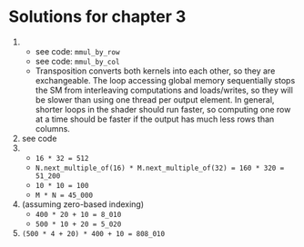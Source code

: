 # Solutions for chapter 3

1.
    - see code: `mmul_by_row`
    - see code: `mmul_by_col`
    - Transposition converts both kernels into each other, so they are exchangeable.
      The loop accessing global memory sequentially stops the SM from interleaving computations and loads/writes, so they will be slower than using one thread per output element.
      In general, shorter loops in the shader should run faster, so computing one row at a time should be faster if the output has much less rows than columns.
2. see code
3.
    - `16 * 32 = 512`
    - `N.next_multiple_of(16) * M.next_multiple_of(32) = 160 * 320 = 51_200`
    - `10 * 10 = 100`
    - `M * N = 45_000`
4. (assuming zero-based indexing)
    - `400 * 20 + 10 = 8_010`
    - `500 * 10 + 20 = 5_020`
5. `(500 * 4 + 20) * 400 + 10 = 808_010`
